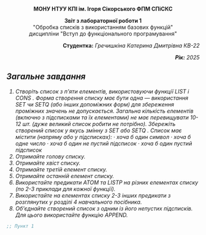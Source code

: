 <p align="center"><b>МОНУ НТУУ КПІ ім. Ігоря Сікорського ФПМ СПіСКС</b></p>
<p align="center">
<b>Звіт з лабораторної роботи 1</b><br/>
"Обробка списків з використанням базових функцій"<br/>
дисципліни "Вступ до функціонального програмування"
</p>
<p align="right"><b>Студентка:</b> <i>Гречишкіна Катерина Дмитрівна КВ-22</p>
<p align="right"><b>Рік:</b> <i>2025</p>
  
## Загальне завдання

1. Створіть список з п'яти елементів, використовуючи функції LIST і CONS . Форма
створення списку має бути одна — використання SET чи SETQ (або інших
допоміжних форм) для збереження проміжних значень не допускається. Загальна
кількість елементів (включно з підсписками та їх елементами) не має перевищувати
10-12 шт. (дуже великий список робити не потрібно). Збережіть створений список у
якусь змінну з SET або SETQ . Список має містити (напряму або у підсписках):
   · хоча б один символ
   · хоча б одне число
   · хоча б один не пустий підсписок
   · хоча б один пустий підсписок
2. Отримайте голову списку.
3. Отримайте хвіст списку.
4. Отримайте третій елемент списку.
5. Отримайте останній елемент списку.
6. Використайте предикати ATOM та LISTP на різних елементах списку (по 2-3
приклади для кожної функції).
7. Використайте на елементах списку 2-3 інших предикати з розглянутих у розділі 4
навчального посібника.
8. Об'єднайте створений список з одним із його непустих підсписків. Для цього
використайте функцію APPEND.

```lisp
;; Пункт 1
